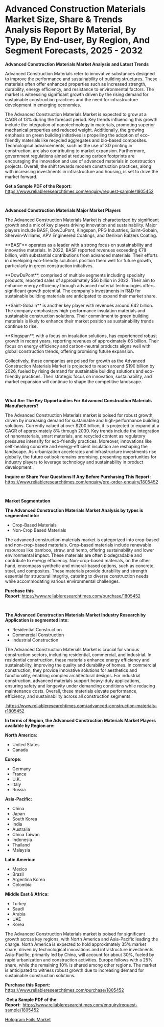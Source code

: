 <p><h1>Advanced Construction Materials Market Size, Share & Trends Analysis Report By Material, By Type, By End-user, By Region, And Segment Forecasts, 2025 - 2032</h1></p><p><strong>Advanced Construction Materials Market Analysis and Latest Trends</strong></p>
<p><p>Advanced Construction Materials refer to innovative substances designed to improve the performance and sustainability of building structures. These materials often offer enhanced properties such as increased strength, durability, energy efficiency, and resistance to environmental factors. The market is witnessing significant growth driven by the rising demand for sustainable construction practices and the need for infrastructure development in emerging economies.</p><p>The Advanced Construction Materials Market is expected to grow at a CAGR of 13% during the forecast period. Key trends influencing this growth include the integration of nanotechnology in materials, promoting superior mechanical properties and reduced weight. Additionally, the growing emphasis on green building initiatives is propelling the adoption of eco-friendly materials like recycled aggregates and bio-based composites. Technological advancements, such as the use of 3D printing in construction, are also contributing to market expansion. Furthermore, government regulations aimed at reducing carbon footprints are encouraging the innovation and use of advanced materials in construction projects. Overall, the shift towards modern construction practices, along with increasing investments in infrastructure and housing, is set to drive the market forward.</p></p>
<p><strong>Get a Sample PDF of the Report:&nbsp;</strong> <a href="https://www.reliableresearchtimes.com/enquiry/request-sample/1805452?utm_campaign=3297&utm_medium=2&utm_source=Github&utm_content=ia&utm_term=01042025&utm_id=advanced-construction-materials">https://www.reliableresearchtimes.com/enquiry/request-sample/1805452</a></p>
<p>&nbsp;</p>
<p><strong>Advanced Construction Materials Major Market Players</strong></p>
<p><p>The Advanced Construction Materials Market is characterized by significant growth and a mix of key players driving innovation and sustainability. Major players include BASF, DowDuPont, Kingspan, PPG Industries, Saint-Gobain, Sherwin-Williams, APV Engineered Coatings, and Oerlikon Balzers Coating.</p><p>**BASF** operates as a leader with a strong focus on sustainability and innovative materials. In 2022, BASF reported revenues exceeding €78 billion, with substantial contributions from advanced materials. Their efforts in developing eco-friendly solutions position them well for future growth, particularly in green construction initiatives.</p><p>**DowDuPont**, comprised of multiple segments including specialty products, reported sales of approximately $56 billion in 2022. Their aim to enhance energy efficiency through advanced material technologies offers significant growth potential. The company's investments in R&D for sustainable building materials are anticipated to expand their market share.</p><p>**Saint-Gobain** is another key player with revenues around €42 billion. The company emphasizes high-performance insulation materials and sustainable construction solutions. Their commitment to green building materials is likely to enhance their market position as sustainability trends continue to rise.</p><p>**Kingspan**, with a focus on insulation solutions, has experienced robust growth in recent years, reporting revenues of approximately €6 billion. Their focus on energy efficiency and carbon-neutral products aligns well with global construction trends, offering promising future expansion.</p><p>Collectively, these companies are poised for growth as the Advanced Construction Materials Market is projected to reach around $190 billion by 2026, fueled by rising demand for sustainable building solutions and eco-friendly practices. Their strategic focus on innovation, sustainability, and market expansion will continue to shape the competitive landscape.</p></p>
<p>&nbsp;</p>
<p><strong>What Are The Key Opportunities For Advanced Construction Materials Manufacturers?</strong></p>
<p><p>The Advanced Construction Materials market is poised for robust growth, driven by increasing demand for sustainable and high-performance building solutions. Currently valued at over $200 billion, it is projected to expand at a CAGR of approximately 8% through 2030. Key trends include the integration of nanomaterials, smart materials, and recycled content as regulatory pressures intensify for eco-friendly practices. Moreover, innovations like self-healing concrete and energy-efficient insulation are reshaping the landscape. As urbanization accelerates and infrastructure investments rise globally, the future outlook remains promising, presenting opportunities for industry players to leverage technology and sustainability in product development.</p></p>
<p><strong>Inquire or Share Your Questions If Any Before Purchasing This Report:</strong> <a href="https://www.reliableresearchtimes.com/enquiry/pre-order-enquiry/1805452?utm_campaign=3297&utm_medium=2&utm_source=Github&utm_content=ia&utm_term=01042025&utm_id=advanced-construction-materials">https://www.reliableresearchtimes.com/enquiry/pre-order-enquiry/1805452</a></p>
<p>&nbsp;</p>
<p><strong>Market Segmentation</strong></p>
<p><strong>The Advanced Construction Materials Market Analysis by types is segmented into:</strong></p>
<p><ul><li>Crop-Based Materials</li><li>Non-Crop Based Materials</li></ul></p>
<p><p>The advanced construction materials market is categorized into crop-based and non-crop-based materials. Crop-based materials include renewable resources like bamboo, straw, and hemp, offering sustainability and lower environmental impact. These materials are often biodegradable and contribute to energy efficiency. Non-crop-based materials, on the other hand, encompass synthetic and mineral-based options, such as concrete, steel, and composites. These materials provide durability and strength essential for structural integrity, catering to diverse construction needs while accommodating various environmental challenges.</p></p>
<p><strong>Purchase this Report:&nbsp;</strong><a href="https://www.reliableresearchtimes.com/purchase/1805452?utm_campaign=3297&utm_medium=2&utm_source=Github&utm_content=ia&utm_term=01042025&utm_id=advanced-construction-materials">https://www.reliableresearchtimes.com/purchase/1805452</a></p>
<p>&nbsp;</p>
<p><strong>The Advanced Construction Materials Market Industry Research by Application is segmented into:</strong></p>
<p><ul><li>Residential Construction</li><li>Commercial Construction</li><li>Industrial Construction</li></ul></p>
<p><p>The Advanced Construction Materials Market is crucial for various construction sectors, including residential, commercial, and industrial. In residential construction, these materials enhance energy efficiency and sustainability, improving the quality and durability of homes. In commercial construction, they provide innovative solutions for aesthetics and functionality, enabling complex architectural designs. For industrial construction, advanced materials support heavy-duty applications, ensuring safety and longevity under demanding conditions while reducing maintenance costs. Overall, these materials elevate performance, efficiency, and sustainability across all construction segments.</p></p>
<p><a href="https://www.reliableresearchtimes.com/advanced-construction-materials-r1805452?utm_campaign=3297&utm_medium=2&utm_source=Github&utm_content=ia&utm_term=01042025&utm_id=advanced-construction-materials">&nbsp;https://www.reliableresearchtimes.com/advanced-construction-materials-r1805452</a></p>
<p><strong>In terms of Region, the Advanced Construction Materials Market Players available by Region are:</strong></p>
<p>
    <p> <strong> North America: </strong>
        <ul>
            <li>United States</li>
            <li>Canada</li>
        </ul>
        </p> 
    <p> <strong> Europe: </strong>
        <ul>
            <li>Germany</li>
            <li>France</li>
            <li>U.K.</li>
            <li>Italy</li>
            <li>Russia</li>
        </ul>
        </p> 
    <p> <strong> Asia-Pacific: </strong>
        <ul>
            <li>China</li>
            <li>Japan</li>
            <li>South Korea</li>
            <li>India</li>
            <li>Australia</li>
            <li>China Taiwan</li>
            <li>Indonesia</li>
            <li>Thailand</li>
            <li>Malaysia</li>
        </ul>
        </p> 
    <p> <strong> Latin America: </strong>
        <ul>
            <li>Mexico</li>
            <li>Brazil</li>
            <li>Argentina Korea</li>
            <li>Colombia</li>
        </ul>
        </p> 
    <p> <strong> Middle East & Africa: </strong>
        <ul>
            <li>Turkey</li>
            <li>Saudi</li>
            <li>Arabia</li>
            <li>UAE</li>
            <li>Korea</li>
        </ul>
    </p>
    </p>
<p><p>The Advanced Construction Materials market is poised for significant growth across key regions, with North America and Asia-Pacific leading the charge. North America is expected to hold approximately 35% market share, driven by technological innovations and infrastructure investments. Asia-Pacific, primarily led by China, will account for about 30%, fueled by rapid urbanization and construction activities. Europe follows with a 25% share, while the remaining 10% is shared among other regions. The market is anticipated to witness robust growth due to increasing demand for sustainable construction solutions.</p></p>
<p><strong>Purchase this Report: </strong><a href="https://www.reliableresearchtimes.com/purchase/1805452?utm_campaign=3297&utm_medium=2&utm_source=Github&utm_content=ia&utm_term=01042025&utm_id=advanced-construction-materials">https://www.reliableresearchtimes.com/purchase/1805452</a></p>
<p>&nbsp;<strong>Get a Sample PDF of the Report:&nbsp;&nbsp;</strong><a href="https://www.reliableresearchtimes.com/enquiry/request-sample/1805452?utm_campaign=3297&utm_medium=2&utm_source=Github&utm_content=ia&utm_term=01042025&utm_id=advanced-construction-materials">https://www.reliableresearchtimes.com/enquiry/request-sample/1805452</a></p>
<p><strong></strong></p>
<p><p><a href="https://github.com/maseykokosq1/Market-Research-Report-List-1/blob/main/hologram-foils-market.md?utm_campaign=3297&utm_medium=2&utm_source=Github&utm_content=ia&utm_term=01042025&utm_id=advanced-construction-materials">Hologram Foils Market</a></p></p>